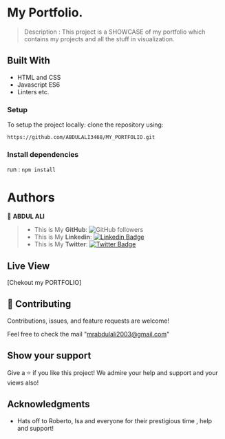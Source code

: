 
# My Portfolio.

> Description :
                This project is a SHOWCASE of my portfolio which contains my projects and all the stuff in visualization.

## Built With

- HTML and CSS
- Javascript ES6
- Linters etc.

### Setup

To setup the project locally: clone the repository using:

```
https://github.com/ABDULALI3468/MY_PORTFOLIO.git
```

### Install dependencies

run : `npm install`

# Authors

👤 **ABDUL ALI**

> * This is My **GitHub**: ![GitHub followers](https://img.shields.io/github/followers/ABDULALI3468?label=ABDULALI&style=social)
> * This is My **Linkedin**: [![Linkedin Badge](https://img.shields.io/badge/-ABDUL%20ALI-blue?style=flat-square&logo=Linkedin&logoColor=white&link=https://www.linkedin.com/in/abdul-ali-5400bb216/)](https://www.linkedin.com/in/abdul-ali-5400bb216/)&nbsp;
> * This is My **Twitter**: [![Twitter Badge](https://img.shields.io/badge/-@mrabdul_ali_-1ca0f1?style=flat-square&labelColor=1ca0f1&logo=twitter&logoColor=white&link=https://twitter.com/mrabdul_ali)](https://twitter.com/mrabdul_ali)&nbsp;

## Live View

[Chekout my PORTFOLIO]

## 🤝 Contributing

Contributions, issues, and feature requests are welcome!

Feel free to check the mail "mrabdulali2003@gmail.com"


## Show your support

Give a ⭐️ if you like this project!
We admire your help and support and your views also!


## Acknowledgments

- Hats off to Roberto, Isa and everyone for their prestigious time , help and support!
